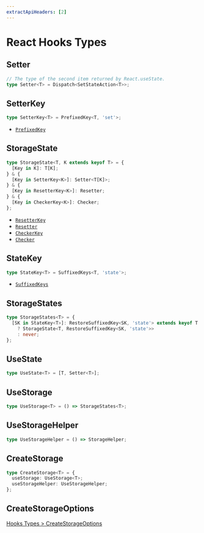 ```yaml
---
extractApiHeaders: [2]
---
```


# React Hooks Types

## Setter

```ts
// The type of the second item returned by React.useState.
type Setter<T> = Dispatch<SetStateAction<T>>;
```

## SetterKey

```ts
type SetterKey<T> = PrefixedKey<T, 'set'>;
```

<ReferencedTypes>

- [`PrefixedKey`](shared.html#prefixedkey)

</ReferencedTypes>

## StorageState

```ts
type StorageState<T, K extends keyof T> = {
  [Key in K]: T[K];
} & {
  [Key in SetterKey<K>]: Setter<T[K]>;
} & {
  [Key in ResetterKey<K>]: Resetter;
} & {
  [Key in CheckerKey<K>]: Checker;
};
```

<ReferencedTypes>

- [`ResetterKey`](shared.html#resetterkey)
- [`Resetter`](shared.html#resetter)
- [`CheckerKey`](shared.md#checkerkey)
- [`Checker`](shared.html#checker)

</ReferencedTypes>

## StateKey

```ts
type StateKey<T> = SuffixedKeys<T, 'state'>;
```

<ReferencedTypes>

- [`SuffixedKeys`](shared.html#suffixedkeys)

</ReferencedTypes>

## StorageStates

```ts
type StorageStates<T> = {
  [SK in StateKey<T>]: RestoreSuffixedKey<SK, 'state'> extends keyof T
    ? StorageState<T, RestoreSuffixedKey<SK, 'state'>>
    : never;
};
```

## UseState

```ts
type UseState<T> = [T, Setter<T>];
```

## UseStorage

```ts
type UseStorage<T> = () => StorageStates<T>;
```

## UseStorageHelper

```ts
type UseStorageHelper = () => StorageHelper;
```

## CreateStorage

```ts
type CreateStorage<T> = {
  useStorage: UseStorage<T>;
  useStorageHelper: UseStorageHelper;
};
```

## CreateStorageOptions

[Hooks Types > CreateStorageOptions](./hooks.html#createstorageoptions)
